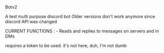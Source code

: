 Botv2

A test multi purpose discord bot
Older versions don't work anymore since discord API was changed

CURRENT FUNCTIONS :
    - Reads and replies to messages on servers and in DMs

requires a token to be used. it's not here, duh, I'm not dumb